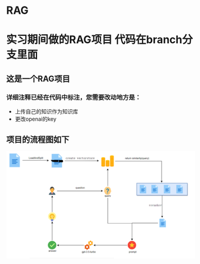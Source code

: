 # RAG
实习期间做的RAG项目
代码在branch分支里面
=======
## 这是一个RAG项目
### 详细注释已经在代码中标注，您需要改动地方是：
* 上传自己的知识作为知识库
* 更改openai的key
## 项目的流程图如下
![rag](https://github.com/fanshuaiyao/RAG/blob/branch/RAG%E6%B5%81%E7%A8%8B%E5%9B%BE.png)
